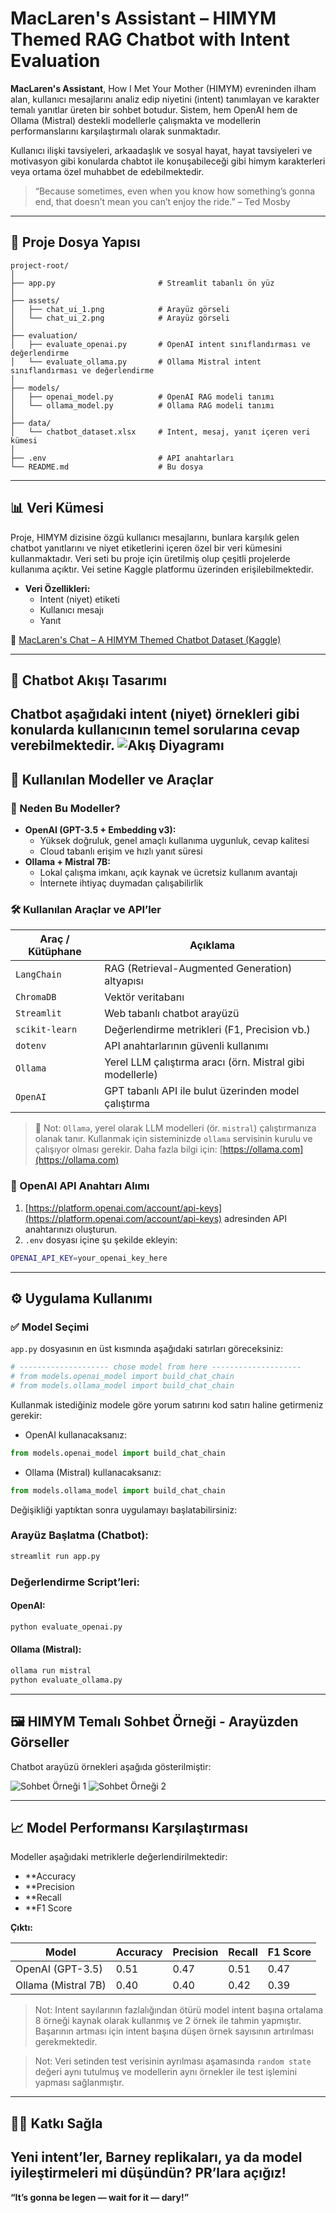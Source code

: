 # MacLaren's Assistant – HIMYM Themed RAG Chatbot with Intent Evaluation

**MacLaren's Assistant**, How I Met Your Mother (HIMYM) evreninden ilham alan, kullanıcı mesajlarını analiz edip niyetini (intent) tanımlayan ve karakter temalı yanıtlar üreten bir sohbet botudur. Sistem, hem OpenAI hem de Ollama (Mistral) destekli modellerle çalışmakta ve modellerin performanslarını karşılaştırmalı olarak sunmaktadır.

Kullanıcı ilişki tavsiyeleri, arkaadaşlık ve sosyal hayat, hayat tavsiyeleri ve motivasyon gibi konularda chabtot ile konuşabileceği gibi himym karakterleri veya ortama özel muhabbet de edebilmektedir.

> “Because sometimes, even when you know how something’s gonna end, that doesn’t mean you can’t enjoy the ride.” – Ted Mosby  

---

## 📁 Proje Dosya Yapısı

```
project-root/
│
├── app.py                       # Streamlit tabanlı ön yüz
│
├── assets/
│   ├── chat_ui_1.png            # Arayüz görseli
│   └── chat_ui_2.png            # Arayüz görseli
│
├── evaluation/
│   ├── evaluate_openai.py       # OpenAI intent sınıflandırması ve değerlendirme
│   └── evaluate_ollama.py       # Ollama Mistral intent sınıflandırması ve değerlendirme
│
├── models/
│   ├── openai_model.py          # OpenAI RAG modeli tanımı
│   └── ollama_model.py          # Ollama RAG modeli tanımı
│
├── data/
│   └── chatbot_dataset.xlsx     # Intent, mesaj, yanıt içeren veri kümesi
│
├── .env                         # API anahtarları
└── README.md                    # Bu dosya
```

---

## 📊 Veri Kümesi

Proje, HIMYM dizisine özgü kullanıcı mesajlarını, bunlara karşılık gelen chatbot yanıtlarını ve niyet etiketlerini içeren özel bir veri kümesini kullanmaktadır. Veri seti bu proje için üretilmiş olup çeşitli projelerde kullanıma açıktır. Vei setine Kaggle platformu üzerinden erişilebilmektedir.

- **Veri Özellikleri:**
  - Intent (niyet) etiketi
  - Kullanıcı mesajı
  - Yanıt

🔗 [MacLaren's Chat – A HIMYM Themed Chatbot Dataset (Kaggle)](https://www.kaggle.com/datasets/sudenurtunga/maclarens-chat-a-himym-themed-chatbot-dataset/data)

---
## 💬 Chatbot Akışı Tasarımı
Chatbot aşağıdaki intent (niyet) örnekleri gibi konularda kullanıcının temel sorularına cevap verebilmektedir.
![Akış Diyagramı](assets/akis-diyagrami.png)
---

## 🧠 Kullanılan Modeller ve Araçlar

### 🚀 Neden Bu Modeller?

- **OpenAI (GPT-3.5 + Embedding v3):**
  - Yüksek doğruluk, genel amaçlı kullanıma uygunluk, cevap kalitesi
  - Cloud tabanlı erişim ve hızlı yanıt süresi
- **Ollama + Mistral 7B:**
  - Lokal çalışma imkanı, açık kaynak ve ücretsiz kullanım avantajı
  - İnternete ihtiyaç duymadan çalışabilirlik


### 🛠️ Kullanılan Araçlar ve API’ler

| Araç / Kütüphane      | Açıklama                                 |
|-----------------------|------------------------------------------|
| `LangChain`           | RAG (Retrieval-Augmented Generation) altyapısı |
| `ChromaDB`            | Vektör veritabanı                        |
| `Streamlit`           | Web tabanlı chatbot arayüzü              |
| `scikit-learn`        | Değerlendirme metrikleri (F1, Precision vb.) |
| `dotenv`              | API anahtarlarının güvenli kullanımı     |
| `Ollama`              | Yerel LLM çalıştırma aracı (örn. Mistral gibi modellerle) |
| `OpenAI`              | GPT tabanlı API ile bulut üzerinden model çalıştırma         |

> 📝 Not: `Ollama`, yerel olarak LLM modelleri (ör. `mistral`) çalıştırmanıza olanak tanır. 
> Kullanmak için sisteminizde `ollama` servisinin kurulu ve çalışıyor olması gerekir. 
> Daha fazla bilgi için: [https://ollama.com](https://ollama.com)


### 🔐 OpenAI API Anahtarı Alımı

1. [https://platform.openai.com/account/api-keys](https://platform.openai.com/account/api-keys) adresinden API anahtarınızı oluşturun.
2. `.env` dosyası içine şu şekilde ekleyin:

```bash
OPENAI_API_KEY=your_openai_key_here
```

---

## ⚙️ Uygulama Kullanımı

### ✅ Model Seçimi

`app.py` dosyasının en üst kısmında aşağıdaki satırları göreceksiniz:

```python
# -------------------- chose model from here -------------------- 
# from models.openai_model import build_chat_chain
# from models.ollama_model import build_chat_chain
```
Kullanmak istediğiniz modele göre yorum satırını kod satırı haline getirmeniz gerekir:

- OpenAI kullanacaksanız:
```python
from models.openai_model import build_chat_chain
```
- Ollama (Mistral) kullanacaksanız:
```python
from models.ollama_model import build_chat_chain
```
Değişikliği yaptıktan sonra uygulamayı başlatabilirsiniz:

### Arayüz Başlatma (Chatbot):
```bash
streamlit run app.py
```

### Değerlendirme Script’leri:

#### OpenAI:
```bash
python evaluate_openai.py
```

#### Ollama (Mistral):
```bash
ollama run mistral
python evaluate_ollama.py
```
---
## 🖼️ HIMYM Temalı Sohbet Örneği - Arayüzden Görseller

Chatbot arayüzü örnekleri aşağıda gösterilmiştir:

![Sohbet Örneği 1](assets/chat_ui_1.png)
![Sohbet Örneği 2](assets/chat_ui_2.png)

---

## 📈 Model Performansı Karşılaştırması

Modeller aşağıdaki metriklerle değerlendirilmektedir:

- **Accuracy
- **Precision
- **Recall
- **F1 Score

**Çıktı:**

| Model              | Accuracy | Precision | Recall | F1 Score |
|--------------------|-----------|--------|----------|----------|
| OpenAI (GPT-3.5)   | 0.51      | 0.47   | 0.51     | 0.47     |
| Ollama (Mistral 7B)| 0.40      | 0.40   | 0.42     | 0.39     |

> Not: Intent sayılarının fazlalığından ötürü model intent başına ortalama 8 örneği kaynak olarak kullanmış ve 2 örnek ile tahmin yapmıştır. Başarının artması için intent başına düşen örnek sayısının artırılması gerekmektedir.

> Not: Veri setinden test verisinin ayrılması aşamasında `random state` değeri aynı tutulmuş ve modellerin aynı örnekler ile test işlemini yapması sağlanmıştır.

---

## 👨‍💻 Katkı Sağla

Yeni intent’ler, Barney replikaları, ya da model iyileştirmeleri mi düşündün? PR’lara açığız!
---

**“It’s gonna be legen — wait for it — dary!”**  
